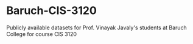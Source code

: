 # Baruch-CIS-3120
Publicly available datasets for Prof. Vinayak Javaly's students at Baruch College for course CIS 3120

